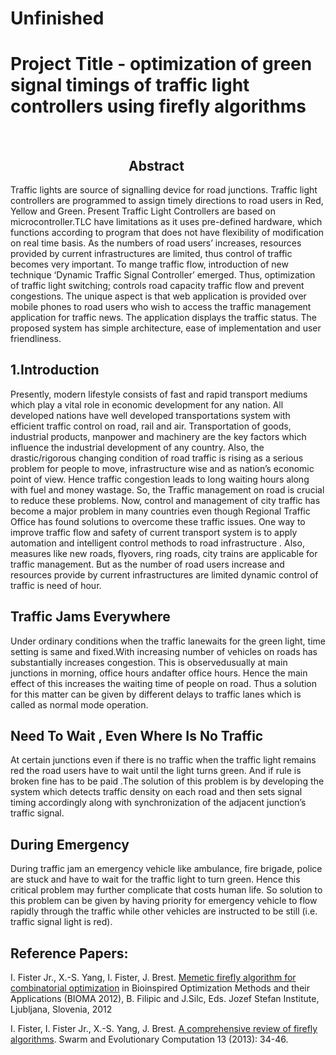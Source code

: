 # Unfinished
# Project Title - optimization of green signal timings of traffic light controllers using firefly algorithms
<br>

## &nbsp;&nbsp;&nbsp;&nbsp;&nbsp;&nbsp;&nbsp;&nbsp;&nbsp;&nbsp;&nbsp;&nbsp;&nbsp;&nbsp;&nbsp;&nbsp;&nbsp;&nbsp;&nbsp;&nbsp;&nbsp;&nbsp;&nbsp;&nbsp;&nbsp;&nbsp;&nbsp;&nbsp;&nbsp;&nbsp;&nbsp;&nbsp;&nbsp;&nbsp;&nbsp;&nbsp;&nbsp;  Abstract
Traffic lights are source of signalling device for road junctions. Traffic light controllers are programmed to assign timely directions to road users in Red, Yellow and Green. Present Traffic Light Controllers are based on microcontroller.TLC have limitations as it uses pre-defined hardware, which functions according to program that does not have flexibility of modification on real time basis. As the numbers of road users’ increases, resources provided by current infrastructures are limited, thus control of traffic becomes very important. To mange traffic flow, introduction of new technique ‘Dynamic Traffic Signal Controller’ emerged. Thus, optimization of traffic light switching; controls road capacity traffic flow and prevent congestions. The unique aspect is that web application is provided over mobile phones to road users who wish to access the traffic management application for traffic news. The application displays the traffic status. The proposed system has simple architecture, ease of implementation and user friendliness.

## 1.Introduction
Presently, modern lifestyle consists of fast and rapid transport mediums which play a vital role in economic development for any nation. All developed nations have well developed transportations system with efficient traffic control on road, rail and air. Transportation of goods, industrial products, manpower and machinery are the key factors which influence the industrial development of any country. Also, the drastic/rigorous changing condition of road traffic is rising as a serious problem for people to move, infrastructure wise and as nation’s economic point of view. Hence traffic congestion leads to long waiting hours along with fuel and money wastage. So, the Traffic management on road is crucial to reduce these problems. Now, control and management of city traffic has become a major problem in many countries even though Regional Traffic Office has found solutions to overcome these traffic issues. One way to improve traffic flow and safety of current transport system is to apply automation and intelligent control methods to road infrastructure . Also, measures like new roads, flyovers, ring roads, city trains are applicable for traffic management. But as the number of road users increase and resources provide by current infrastructures are limited dynamic control of traffic is need of hour.

## Traffic Jams Everywhere
Under ordinary conditions when the traffic lanewaits for the green light, time setting is same and fixed.With increasing number of vehicles on roads has  substantially increases congestion. This is observedusually at main junctions in morning, office hours andafter office hours. Hence the main effect of this increases the waiting time of people on road. Thus a solution for this matter can be given by different delays to traffic lanes which is called as normal mode operation.

## Need To Wait , Even Where Is No Traffic
At certain junctions even if there is no traffic when the traffic light remains red the road users have to wait until the light turns green. And if rule is broken fine has to be paid .The solution of this problem is by developing the system which detects traffic density on each road and then sets signal timing accordingly along with synchronization of the adjacent junction’s traffic signal.

## During Emergency
During traffic jam an emergency vehicle like ambulance, fire brigade, police are stuck and have to wait for the traffic light to turn green. Hence this critical problem may further complicate that costs human life. So solution to this problem can be given by having priority for emergency vehicle to flow rapidly through the traffic while other vehicles are instructed to be still (i.e. traffic signal light is red).

## Reference Papers:

I. Fister Jr.,  X.-S. Yang,  I. Fister, J. Brest. [Memetic firefly algorithm for combinatorial optimization](http://www.iztok-jr-fister.eu/static/publications/44.pdf) in Bioinspired Optimization Methods and their Applications (BIOMA 2012), B. Filipic and J.Silc, Eds.
Jozef Stefan Institute, Ljubljana, Slovenia, 2012

I. Fister, I. Fister Jr.,  X.-S. Yang, J. Brest. [A comprehensive review of firefly algorithms](http://www.iztok-jr-fister.eu/static/publications/23.pdf). Swarm and Evolutionary Computation 13 (2013): 34-46.
